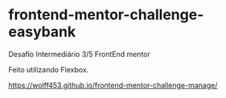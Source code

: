 # frontend-mentor-challenge-easybank
Desafio Intermediário 3/5 FrontEnd mentor

Feito utilizando Flexbox.

https://wolff453.github.io/frontend-mentor-challenge-manage/
